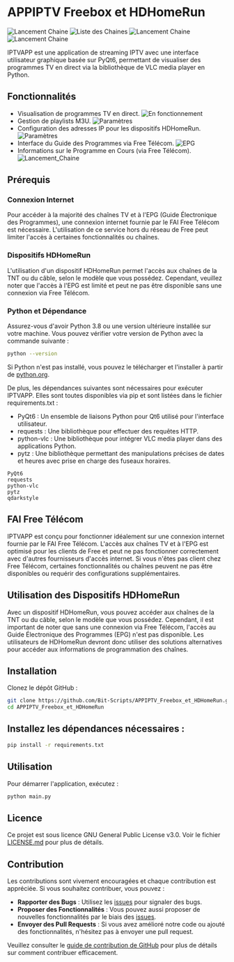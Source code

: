 # APPIPTV Freebox et HDHomeRun  
  
![Lancement Chaine](./assets/image/splash_screen_au_lancement.png)
![Liste des Chaines](./assets/image/Chaines.png)
![Lancement Chaine](./assets/image/Lancement_Chaine.png)
![Lancement Chaine](./assets/image/assets/image_et_Chaines.png)
  
IPTVAPP est une application de streaming IPTV avec une interface utilisateur graphique basée sur PyQt6, permettant de visualiser des programmes TV en direct via la bibliothèque de VLC media player en Python.  
  
## Fonctionnalités  
  
- Visualisation de programmes TV en direct.
![En fonctionnement](./assets/image/En_fonctionnement.png)  
- Gestion de playlists M3U.
![Paramètres](./assets/image/Paramètres.png) 
- Configuration des adresses IP pour les dispositifs HDHomeRun.
![Paramètres](./assets/image/Paramètres.png) 
- Interface du Guide des Programmes via Free Télécom.
![EPG](./assets/image/EPG.png) 
- Informations sur le Programme en Cours (via Free Télécom).
![Lancement_Chaine](./assets/image/Lancement_Chaine.png)  
  
## Prérequis  
  
### Connexion Internet
  
Pour accéder à la majorité des chaînes TV et à l'EPG (Guide Électronique des Programmes), une connexion internet fournie par le FAI Free Télécom est nécessaire. L'utilisation de ce service hors du réseau de Free peut limiter l'accès à certaines fonctionnalités ou chaînes.
  
### Dispositifs HDHomeRun
  
L'utilisation d'un dispositif HDHomeRun permet l'accès aux chaînes de la TNT ou du câble, selon le modèle que vous possédez. Cependant, veuillez noter que l'accès à l'EPG est limité et peut ne pas être disponible sans une connexion via Free Télécom.  
  
### Python et Dépendance
  
Assurez-vous d'avoir Python 3.8 ou une version ultérieure installée sur votre machine. Vous pouvez vérifier votre version de Python avec la commande suivante :  
  
```bash
python --version
```
  
Si Python n'est pas installé, vous pouvez le télécharger et l'installer à partir de [python.org](https://www.python.org/downloads/).
  
De plus, les dépendances suivantes sont nécessaires pour exécuter IPTVAPP. Elles sont toutes disponibles via pip et sont listées dans le fichier requirements.txt :   
  
- PyQt6 : Un ensemble de liaisons Python pour Qt6 utilisé pour l'interface utilisateur.
- requests : Une bibliothèque pour effectuer des requêtes HTTP.
- python-vlc : Une bibliothèque pour intégrer VLC media player dans des applications Python.
- pytz : Une bibliothèque permettant des manipulations précises de dates et heures avec prise en charge des fuseaux horaires.
  
```plaintext
PyQt6
requests
python-vlc
pytz
qdarkstyle
```
  
## FAI Free Télécom
  
IPTVAPP est conçu pour fonctionner idéalement sur une connexion internet fournie par le FAI Free Télécom. L'accès aux chaînes TV et à l'EPG est optimisé pour les clients de Free et peut ne pas fonctionner correctement avec d'autres fournisseurs d'accès internet. Si vous n'êtes pas client chez Free Télécom, certaines fonctionnalités ou chaînes peuvent ne pas être disponibles ou requérir des configurations supplémentaires.  
  
## Utilisation des Dispositifs HDHomeRun
  
Avec un dispositif HDHomeRun, vous pouvez accéder aux chaînes de la TNT ou du câble, selon le modèle que vous possédez. Cependant, il est important de noter que sans une connexion via Free Télécom, l'accès au Guide Électronique des Programmes (EPG) n'est pas disponible. Les utilisateurs de HDHomeRun devront donc utiliser des solutions alternatives pour accéder aux informations de programmation des chaînes.  
  
## Installation
  
Clonez le dépôt GitHub :  
  
```bash
git clone https://github.com/Bit-Scripts/APPIPTV_Freebox_et_HDHomeRun.git
cd APPIPTV_Freebox_et_HDHomeRun
```
  
## Installez les dépendances nécessaires :
  
```bash
pip install -r requirements.txt
```
  
## Utilisation
  
Pour démarrer l'application, exécutez :  
  
```bash
python main.py
```
  
## Licence
  
Ce projet est sous licence GNU General Public License v3.0. Voir le fichier [LICENSE.md](./LICENSE.md) pour plus de détails.  
  
## Contribution
  
Les contributions sont vivement encouragées et chaque contribution est appréciée. Si vous souhaitez contribuer, vous pouvez :  
  
- **Rapporter des Bugs** : Utilisez les [issues](https://github.com/Bit-Scripts/APPIPTV_Freebox_et_HDHomeRun/issues) pour signaler des bugs.  
- **Proposer des Fonctionnalités** : Vous pouvez aussi proposer de nouvelles fonctionnalités par le biais des [issues](https://github.com/Bit-Scripts/APPIPTV_Freebox_et_HDHomeRun/issues).  
- **Envoyer des Pull Requests** : Si vous avez amélioré notre code ou ajouté des fonctionnalités, n'hésitez pas à envoyer une pull request.   
  
Veuillez consulter le [guide de contribution de GitHub](https://docs.github.com/fr/communities/setting-up-your-project-for-healthy-contributions/setting-guidelines-for-repository-contributors) pour plus de détails sur comment contribuer efficacement.  
